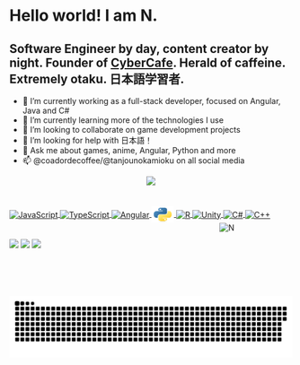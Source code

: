 # Hello world! I am N. 
## Software Engineer by day, content creator by night. Founder of <a href="https://cybercafe.blog.br">CyberCafe</a>. Herald of caffeine. Extremely otaku. 日本語学習者.  

- 🔭 I’m currently working as a full-stack developer, focused on Angular, Java and C#
- 🌱 I’m currently learning more of the technologies I use
- 👯 I’m looking to collaborate on game development projects
- 🤔 I’m looking for help with 日本語！
- 💬 Ask me about games, anime, Angular, Python and more
- 📫 @coadordecoffee/@tanjounokamioku on all social media

<div align="center">
  <a href="https://github.com/coadordecoffee">
  <img height="180em" src="https://github-readme-stats.vercel.app/api?username=coadordecoffee&show_icons=true&theme=synthwave&include_all_commits=true&count_private=true"/>
<!--   <img height="180em" src="https://github-readme-stats.vercel.app/api/top-langs/?username=coadordecoffee&layout=compact&langs_count=8&theme=synthwave"/> -->
</div>
  <div style="display: inline_block">
    <br><br>
  <img align="center" alt="JavaScript" height="30" width="40" src="https://cdn.jsdelivr.net/gh/devicons/devicon/icons/javascript/javascript-plain.svg">
  <img align="center" alt="TypeScript" height="30" width="40" src="https://cdn.jsdelivr.net/gh/devicons/devicon/icons/typescript/typescript-original.svg">
  <img align="center" alt="Angular" height="30" width="40" src="https://cdn.jsdelivr.net/gh/devicons/devicon/icons/angularjs/angularjs-original.svg">
  <img align="center" alt="Python" height="30" width="40" src="https://raw.githubusercontent.com/devicons/devicon/master/icons/python/python-original.svg">
  <img align="center" alt="R" height="30" width="40" src="https://cdn.jsdelivr.net/gh/devicons/devicon/icons/r/r-original.svg">
  <img align="center" alt="Unity" height="40" width="40" src="https://img.icons8.com/nolan/50/unity.png">
  <img align="center" alt="C#" height="35" width="35" src="https://img.icons8.com/color/48/000000/c-sharp-logo-2.png">
  <img align="center" alt="C++" height="30" width="40" src="https://cdn.jsdelivr.net/gh/devicons/devicon/icons/cplusplus/cplusplus-original.svg">
  <img align="right" width="130" height="130" border="0" alt="N" src="https://i.picasion.com/pic92/110675bac5c1852a0cb47d72ed92defd.gif"/>
</div>
  
  ##
  
  <div> 
  <a href="https://twitter.com/tanjounokamioku" target="_blank"><img src="https://img.shields.io/badge/Twitter-1DA1F2?style=for-the-badge&logo=twitter&logoColor=white" target="_blank"></a>
  <a href="https://instagram.com/coadordecoffee" target="_blank"><img src="https://img.shields.io/badge/-Instagram-%23E4405F?style=for-the-badge&logo=instagram&logoColor=white" target="_blank"></a>
  <a href="https://www.linkedin.com/in/coadordecoffee/" target="_blank"><img src="https://img.shields.io/badge/-LinkedIn-%230077B5?style=for-the-badge&logo=linkedin&logoColor=white" target="_blank"></a>
<!--   <a href="https://www.youtube.com/channel/UCcSLlR2yJhN3QRqC4tYIGlQ" target="_blank"><img src="https://img.shields.io/badge/YouTube-FF0000?style=for-the-badge&logo=youtube&logoColor=white" target="_blank"></a> -->
<!-- 	<a href="https://www.twitch.tv/" target="_blank"><img src="https://img.shields.io/badge/Twitch-9146FF?style=for-the-badge&logo=twitch&logoColor=white" target="_blank"></a> -->
<!--  <a href="https://discord.gg/" target="_blank"><img src="https://img.shields.io/badge/Discord-7289DA?style=for-the-badge&logo=discord&logoColor=white" target="_blank"></a>  -->

  ![Snake animation](https://github.com/coadordecoffee/coadordecoffee/blob/output/github-contribution-grid-snake.svg)
 
</div>
